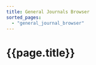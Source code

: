 ```yaml
---
title: General Journals Browser
sorted_pages:
  - "general_journal_browser"
---
```

# {{page.title}}
